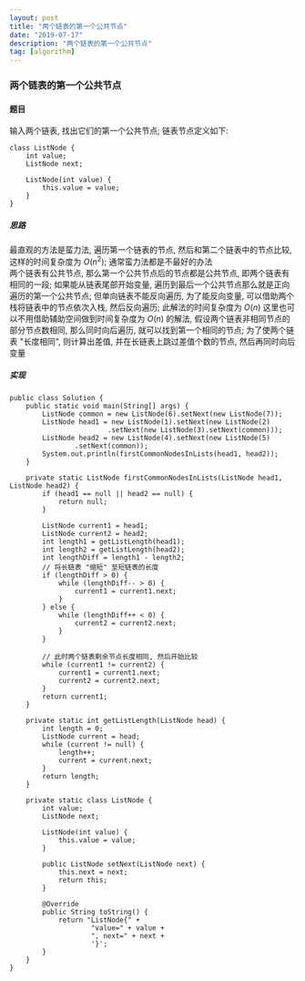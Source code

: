 ```yaml
---
layout: post
title: "两个链表的第一个公共节点"
date: "2019-07-17"
description: "两个链表的第一个公共节点"
tag: [algorithm]
---
```


### 两个链表的第一个公共节点

#### 题目
输入两个链表, 找出它们的第一个公共节点; 链表节点定义如下:
```
class ListNode {
    int value;
    ListNode next;

    ListNode(int value) {
        this.value = value;
    }
}
```
##### 思路
最直观的方法是蛮力法, 遍历第一个链表的节点, 然后和第二个链表中的节点比较, 这样的时间复杂度为 $O(n^2)$; 通常蛮力法都是不最好的办法  
两个链表有公共节点, 那么第一个公共节点后的节点都是公共节点, 即两个链表有相同的一段; 如果能从链表尾部开始变量, 遍历到最后一个公共节点那么就是正向遍历的第一个公共节点; 但单向链表不能反向遍历, 为了能反向变量, 可以借助两个栈将链表中的节点依次入栈, 然后反向遍历; 此解法的时间复杂度为 $O(n)$
这里也可以不用借助辅助空间做到时间复杂度为 $O(n)$ 的解法, 假设两个链表非相同节点的部分节点数相同, 那么同时向后遍历, 就可以找到第一个相同的节点; 为了使两个链表 "长度相同", 则计算出差值, 并在长链表上跳过差值个数的节点, 然后再同时向后变量

##### 实现
```
public class Solution {
    public static void main(String[] args) {
        ListNode common = new ListNode(6).setNext(new ListNode(7));
        ListNode head1 = new ListNode(1).setNext(new ListNode(2)
                        .setNext(new ListNode(3).setNext(common)));
        ListNode head2 = new ListNode(4).setNext(new ListNode(5)
                .setNext(common));
        System.out.println(firstCommonNodesInLists(head1, head2));
    }

    private static ListNode firstCommonNodesInLists(ListNode head1, ListNode head2) {
        if (head1 == null || head2 == null) {
            return null;
        }

        ListNode current1 = head1;
        ListNode current2 = head2;
        int length1 = getListLength(head1);
        int length2 = getListLength(head2);
        int lengthDiff = length1 - length2;
        // 将长链表 "缩短" 至短链表的长度
        if (lengthDiff > 0) {
            while (lengthDiff-- > 0) {
                current1 = current1.next;
            }
        } else {
            while (lengthDiff++ < 0) {
                current2 = current2.next;
            }
        }

        // 此时两个链表剩余节点长度相同, 然后开始比较
        while (current1 != current2) {
            current1 = current1.next;
            current2 = current2.next;
        }
        return current1;
    }

    private static int getListLength(ListNode head) {
        int length = 0;
        ListNode current = head;
        while (current != null) {
            length++;
            current = current.next;
        }
        return length;
    }

    private static class ListNode {
        int value;
        ListNode next;

        ListNode(int value) {
            this.value = value;
        }

        public ListNode setNext(ListNode next) {
            this.next = next;
            return this;
        }

        @Override
        public String toString() {
            return "ListNode{" +
                    "value=" + value +
                    ", next=" + next +
                    '}';
        }
    }
}
```
